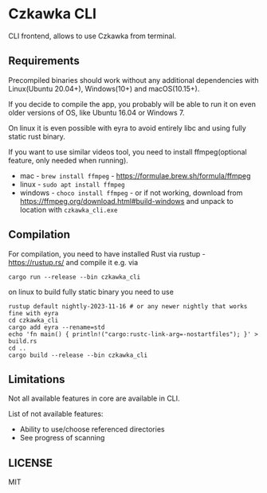 # Czkawka CLI

CLI frontend, allows to use Czkawka from terminal.

## Requirements
Precompiled binaries should work without any additional dependencies with Linux(Ubuntu 20.04+), Windows(10+) and macOS(10.15+).

If you decide to compile the app, you probably will be able to run it on even older versions of OS, like Ubuntu 16.04 or Windows 7.

On linux it is even possible with eyra to avoid entirely libc and using fully static rust binary.

If you want to use similar videos tool, you need to install ffmpeg(optional feature, only needed when running).
- mac - `brew install ffmpeg` - https://formulae.brew.sh/formula/ffmpeg
- linux - `sudo apt install ffmpeg`
- windows - `choco install ffmpeg` - or if not working, download from https://ffmpeg.org/download.html#build-windows and unpack to location with `czkawka_cli.exe`

## Compilation
For compilation, you need to have installed Rust via rustup - https://rustup.rs/ and compile it e.g. via
```shell
cargo run --release --bin czkawka_cli
```

on linux to build fully static binary you need to use
```shell
rustup default nightly-2023-11-16 # or any newer nightly that works fine with eyra
cd czkawka_cli
cargo add eyra --rename=std
echo 'fn main() { println!("cargo:rustc-link-arg=-nostartfiles"); }' > build.rs
cd ..
cargo build --release --bin czkawka_cli
```

## Limitations
Not all available features in core are available in CLI.

List of not available features:
- Ability to use/choose referenced directories
- See progress of scanning

## LICENSE
MIT